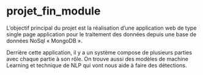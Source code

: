 # projet_fin_module
L’objectif principal du projet est la réalisation d’une application web de type single page application pour le traitement des données depuis une base de données NoSql « MongoDB ».

Derrière cette application, il y a un système compose de plusieurs parties avec chaque partie à son rôle. On trouve aussi des modèles de machine Learning et technique de NLP qui vont nous aide à faire des détections.
